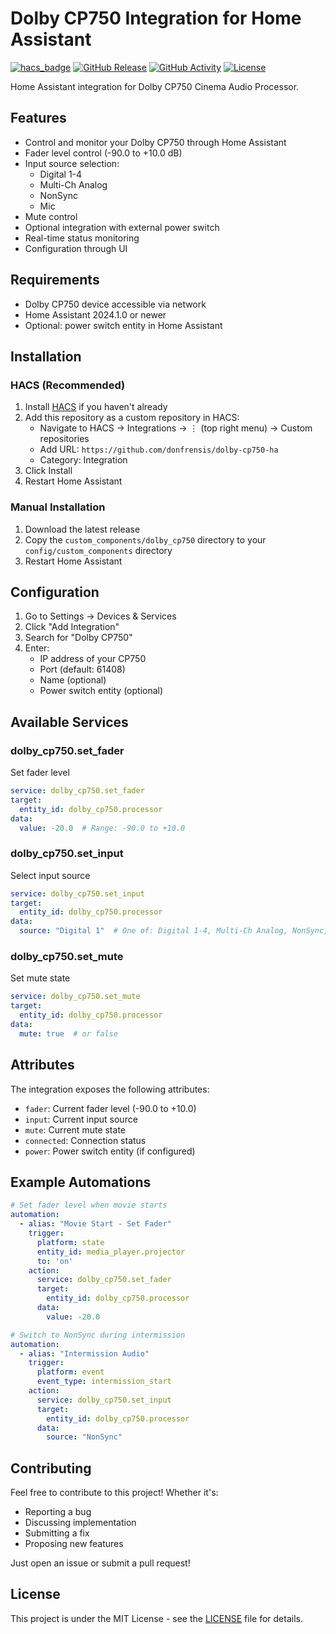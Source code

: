 # Dolby CP750 Integration for Home Assistant

[![hacs_badge](https://img.shields.io/badge/HACS-Custom-orange.svg)](https://github.com/custom-components/hacs)
[![GitHub Release][releases-shield]][releases]
[![GitHub Activity][commits-shield]][commits]
[![License][license-shield]](LICENSE)

Home Assistant integration for Dolby CP750 Cinema Audio Processor.

## Features

- Control and monitor your Dolby CP750 through Home Assistant
- Fader level control (-90.0 to +10.0 dB)
- Input source selection:
  - Digital 1-4
  - Multi-Ch Analog
  - NonSync
  - Mic
- Mute control
- Optional integration with external power switch
- Real-time status monitoring
- Configuration through UI

## Requirements

- Dolby CP750 device accessible via network
- Home Assistant 2024.1.0 or newer
- Optional: power switch entity in Home Assistant

## Installation

### HACS (Recommended)

1. Install [HACS](https://hacs.xyz) if you haven't already
2. Add this repository as a custom repository in HACS:
   - Navigate to HACS → Integrations → ⋮ (top right menu) → Custom repositories
   - Add URL: `https://github.com/donfrensis/dolby-cp750-ha`
   - Category: Integration
3. Click Install
4. Restart Home Assistant

### Manual Installation

1. Download the latest release
2. Copy the `custom_components/dolby_cp750` directory to your `config/custom_components` directory
3. Restart Home Assistant

## Configuration

1. Go to Settings → Devices & Services
2. Click "Add Integration"
3. Search for "Dolby CP750"
4. Enter:
   - IP address of your CP750
   - Port (default: 61408)
   - Name (optional)
   - Power switch entity (optional)

## Available Services

### dolby_cp750.set_fader
Set fader level
```yaml
service: dolby_cp750.set_fader
target:
  entity_id: dolby_cp750.processor
data:
  value: -20.0  # Range: -90.0 to +10.0
```

### dolby_cp750.set_input
Select input source
```yaml
service: dolby_cp750.set_input
target:
  entity_id: dolby_cp750.processor
data:
  source: "Digital 1"  # One of: Digital 1-4, Multi-Ch Analog, NonSync, Mic
```

### dolby_cp750.set_mute
Set mute state
```yaml
service: dolby_cp750.set_mute
target:
  entity_id: dolby_cp750.processor
data:
  mute: true  # or false
```

## Attributes

The integration exposes the following attributes:
- `fader`: Current fader level (-90.0 to +10.0)
- `input`: Current input source
- `mute`: Current mute state
- `connected`: Connection status
- `power`: Power switch entity (if configured)

## Example Automations

```yaml
# Set fader level when movie starts
automation:
  - alias: "Movie Start - Set Fader"
    trigger:
      platform: state
      entity_id: media_player.projector
      to: 'on'
    action:
      service: dolby_cp750.set_fader
      target:
        entity_id: dolby_cp750.processor
      data:
        value: -20.0

# Switch to NonSync during intermission
automation:
  - alias: "Intermission Audio"
    trigger:
      platform: event
      event_type: intermission_start
    action:
      service: dolby_cp750.set_input
      target:
        entity_id: dolby_cp750.processor
      data:
        source: "NonSync"
```

## Contributing

Feel free to contribute to this project! Whether it's:
- Reporting a bug
- Discussing implementation
- Submitting a fix
- Proposing new features

Just open an issue or submit a pull request!

## License

This project is under the MIT License - see the [LICENSE](LICENSE) file for details.

[commits-shield]: https://img.shields.io/github/commit-activity/y/donfrensis/dolby-cp750-ha.svg
[commits]: https://github.com/donfrensis/dolby-cp750-ha/commits/main
[license-shield]: https://img.shields.io/github/license/donfrensis/dolby-cp750-ha.svg
[releases-shield]: https://img.shields.io/github/release/donfrensis/dolby-cp750-ha.svg
[releases]: https://github.com/donfrensis/dolby-cp750-ha/releases